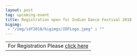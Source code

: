 ```yaml
---
layout: post
tag: upcoming-event
title: Registration open for Indian Dance Festival 2018
bigimg:
 - "/img/idf2018/bigimgs/IDFLogo.jpeg" : ""
---
```


<table align="center" style="border:0"> 
 
  <tr style="border:0;background:transparent"><td align="center" style="border:0;background:transparent">
For Registration Please <a href="http://www.colorkerala.org/idf2018/"> click here </a>
  </td></tr>
  </table>

